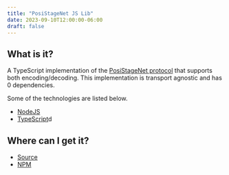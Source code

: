 ```yaml
---
title: "PosiStageNet JS Lib"
date: 2023-09-10T12:00:00-06:00
draft: false
---
```


## What is it?
A TypeScript implementation of the [PosiStageNet protocol](https://github.com/vyv/psn-cpp/blob/master/doc/PosiStageNetprotocol_v2.03_2019_09_09.pdf) that supports both encoding/decoding. This implementation is transport agnostic and has 0 dependencies.

Some of the technologies are listed below.

* [NodeJS](https://nodejs.org/)
* [TypeScript](https://www.typescriptlang.org/)d

## Where can I get it?
* [Source](https://github.com/jwetzell/psn-js)
* [NPM](https://www.npmjs.com/package/@jwetzell/posistagenet)